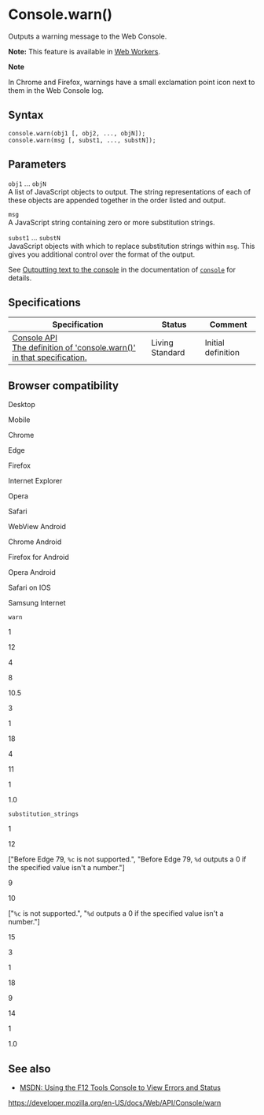# Console.warn()

Outputs a warning message to the Web Console.

**Note:** This feature is available in [Web Workers](../web_workers_api).

**Note**

In Chrome and Firefox, warnings have a small exclamation point icon next to them in the Web Console log.

## Syntax

    console.warn(obj1 [, obj2, ..., objN]);
    console.warn(msg [, subst1, ..., substN]);

## Parameters

`obj1` ... `objN`  
A list of JavaScript objects to output. The string representations of each of these objects are appended together in the order listed and output.

`msg`  
A JavaScript string containing zero or more substitution strings.

`subst1` ... `substN`  
JavaScript objects with which to replace substitution strings within `msg`. This gives you additional control over the format of the output.

See [Outputting text to the console](../console#outputting_text_to_the_console) in the documentation of [`console`](../console) for details.

## Specifications

<table><thead><tr class="header"><th>Specification</th><th>Status</th><th>Comment</th></tr></thead><tbody><tr class="odd"><td><a href="https://console.spec.whatwg.org/#warn">Console API<br />
<span class="small">The definition of 'console.warn()' in that specification.</span></a></td><td><span class="spec-living">Living Standard</span></td><td>Initial definition</td></tr></tbody></table>

## Browser compatibility

Desktop

Mobile

Chrome

Edge

Firefox

Internet Explorer

Opera

Safari

WebView Android

Chrome Android

Firefox for Android

Opera Android

Safari on IOS

Samsung Internet

`warn`

1

12

4

8

10.5

3

1

18

4

11

1

1.0

`substitution_strings`

1

12

\["Before Edge 79, `%c` is not supported.", "Before Edge 79, `%d` outputs a 0 if the specified value isn't a number."\]

9

10

\["`%c` is not supported.", "`%d` outputs a 0 if the specified value isn't a number."\]

15

3

1

18

9

14

1

1.0

## See also

- [MSDN: Using the F12 Tools Console to View Errors and Status](https://msdn.microsoft.com/library/gg589530)

<a href="https://developer.mozilla.org/en-US/docs/Web/API/Console/warn" class="_attribution-link">https://developer.mozilla.org/en-US/docs/Web/API/Console/warn</a>
